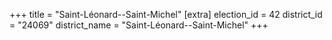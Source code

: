 +++
title = "Saint-Léonard--Saint-Michel"
[extra]
election_id = 42
district_id = "24069"
district_name = "Saint-Léonard--Saint-Michel"
+++
